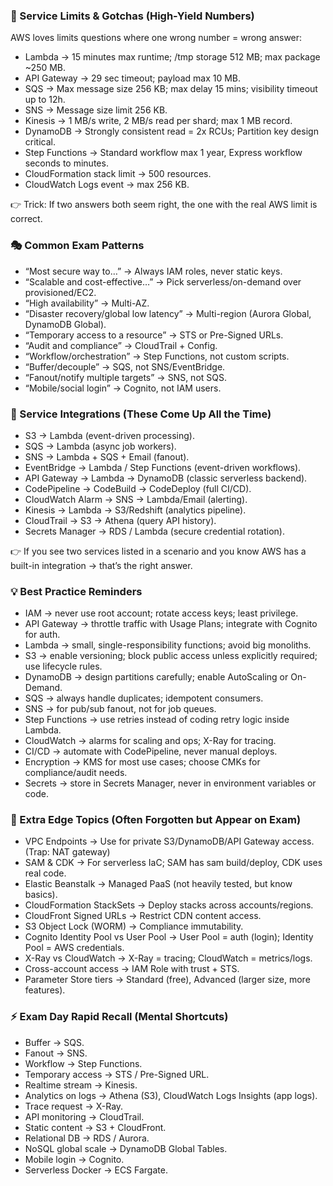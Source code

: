 ### 🔄 Service Limits & Gotchas (High-Yield Numbers)
AWS loves limits questions where one wrong number = wrong answer:
- Lambda → 15 minutes max runtime; /tmp storage 512 MB; max package ~250 MB.
- API Gateway → 29 sec timeout; payload max 10 MB.
- SQS → Max message size 256 KB; max delay 15 mins; visibility timeout up to 12h.
- SNS → Message size limit 256 KB.
- Kinesis → 1 MB/s write, 2 MB/s read per shard; max 1 MB record.
- DynamoDB → Strongly consistent read = 2x RCUs; Partition key design critical.
- Step Functions → Standard workflow max 1 year, Express workflow seconds to minutes.
- CloudFormation stack limit → 500 resources.
- CloudWatch Logs event → max 256 KB.

👉 Trick: If two answers both seem right, the one with the real AWS limit is correct.

### 🎭 Common Exam Patterns
- “Most secure way to…” → Always IAM roles, never static keys.
- “Scalable and cost-effective…” → Pick serverless/on-demand over provisioned/EC2.
- “High availability” → Multi-AZ.
- “Disaster recovery/global low latency” → Multi-region (Aurora Global, DynamoDB Global).
- “Temporary access to a resource” → STS or Pre-Signed URLs.
- “Audit and compliance” → CloudTrail + Config.
- “Workflow/orchestration” → Step Functions, not custom scripts.
- “Buffer/decouple” → SQS, not SNS/EventBridge.
- “Fanout/notify multiple targets” → SNS, not SQS.
- “Mobile/social login” → Cognito, not IAM users.

### 🧩 Service Integrations (These Come Up All the Time)
- S3 → Lambda (event-driven processing).
- SQS → Lambda (async job workers).
- SNS → Lambda + SQS + Email (fanout).
- EventBridge → Lambda / Step Functions (event-driven workflows).
- API Gateway → Lambda → DynamoDB (classic serverless backend).
- CodePipeline → CodeBuild → CodeDeploy (full CI/CD).
- CloudWatch Alarm → SNS → Lambda/Email (alerting).
- Kinesis → Lambda → S3/Redshift (analytics pipeline).
- CloudTrail → S3 → Athena (query API history).
- Secrets Manager → RDS / Lambda (secure credential rotation).

👉 If you see two services listed in a scenario and you know AWS has a built-in integration → that’s the right answer.

### 💡 Best Practice Reminders
- IAM → never use root account; rotate access keys; least privilege.
- API Gateway → throttle traffic with Usage Plans; integrate with Cognito for auth.
- Lambda → small, single-responsibility functions; avoid big monoliths.
- S3 → enable versioning; block public access unless explicitly required; use lifecycle rules.
- DynamoDB → design partitions carefully; enable AutoScaling or On-Demand.
- SQS → always handle duplicates; idempotent consumers.
- SNS → for pub/sub fanout, not for job queues.
- Step Functions → use retries instead of coding retry logic inside Lambda.
- CloudWatch → alarms for scaling and ops; X-Ray for tracing.
- CI/CD → automate with CodePipeline, never manual deploys.
- Encryption → KMS for most use cases; choose CMKs for compliance/audit needs.
- Secrets → store in Secrets Manager, never in environment variables or code.

### 📌 Extra Edge Topics (Often Forgotten but Appear on Exam)
- VPC Endpoints → Use for private S3/DynamoDB/API Gateway access. (Trap: NAT gateway)
- SAM & CDK → For serverless IaC; SAM has sam build/deploy, CDK uses real code.
- Elastic Beanstalk → Managed PaaS (not heavily tested, but know basics).
- CloudFormation StackSets → Deploy stacks across accounts/regions.
- CloudFront Signed URLs → Restrict CDN content access.
- S3 Object Lock (WORM) → Compliance immutability.
- Cognito Identity Pool vs User Pool → User Pool = auth (login); Identity Pool = AWS credentials.
- X-Ray vs CloudWatch → X-Ray = tracing; CloudWatch = metrics/logs.
- Cross-account access → IAM Role with trust + STS.
- Parameter Store tiers → Standard (free), Advanced (larger size, more features).

### ⚡ Exam Day Rapid Recall (Mental Shortcuts)
- Buffer → SQS.
- Fanout → SNS.
- Workflow → Step Functions.
- Temporary access → STS / Pre-Signed URL.
- Realtime stream → Kinesis.
- Analytics on logs → Athena (S3), CloudWatch Logs Insights (app logs).
- Trace request → X-Ray.
- API monitoring → CloudTrail.
- Static content → S3 + CloudFront.
- Relational DB → RDS / Aurora.
- NoSQL global scale → DynamoDB Global Tables.
- Mobile login → Cognito.
- Serverless Docker → ECS Fargate.